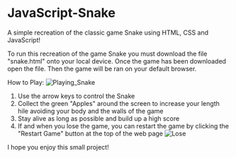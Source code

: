 # JavaScript-Snake
A simple recreation of the classic game Snake using HTML, CSS and JavaScript!

To run this recreation of the game Snake you must download the file "snake.html" onto your local device. Once the game has been downloaded open the file. Then the game will be ran on your default browser.

How to Play:
![Playing_Snake](https://github.com/user-attachments/assets/9108dd51-d5cd-4e58-8636-1df77d85f795)

1. Use the arrow keys to control the Snake
2. Collect the green "Apples" around the screen to increase your length hile avoiding your body and the walls of the game
3. Stay alive as long as possible and build up a high score
5. If and when you lose the game, you can restart the game by clicking the "Restart Game" button at the top of the web page
![Lose](https://github.com/user-attachments/assets/5476b68c-f608-41e5-ba58-24e27ab2ab81)

I hope you enjoy this small project!
